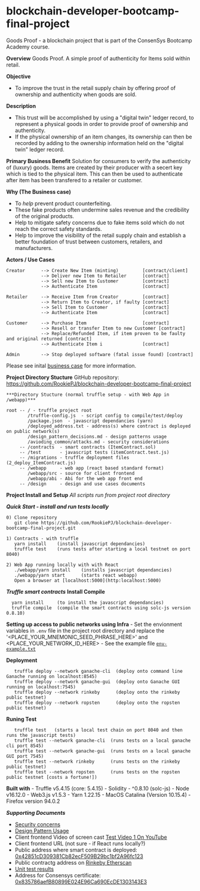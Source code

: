 # blockchain-developer-bootcamp-final-project
Goods Proof - a blockchain project that is part of the ConsenSys Bootcamp Academy course.

**Overview**
Goods Proof.  A simple proof of authenticity for Items sold within retail.

**Objective**
- To improve the trust in the retail supply chain by offering proof of ownership and authenticity when goods are sold.

**Description**
- This trust will be accomplished by using a "digital twin" ledger record, to represent a physical goods in order to provide proof of ownership and authenticity.
- If the physical ownership of an item changes, its ownership can then be recorded by adding to the ownership information held on the "digital twin" ledger  record.

**Primary Business Benefit**
Solution for consumers to verify the authenticity of (luxury) goods.
Items are created by their producer with a secert key which is tied to
the physical item.  This can then be used to authenticate after item has
been transfered to a retailer or customer.

**Why (The Business case)**
- To _help_ prevent product counterfeiting.
- These fake products often undermine sales revenue and the credibility of the original products.
- Help to mitigate safety concerns due to fake items sold which do not reach the correct safety standards.
- Help to improve the visibility of the retail supply chain and establish a better foundation of trust between customers, retailers, and manufacturers.


**Actors / Use Cases**

    Creator      --> Create New Item (minting)         [contract/client]
                 --> Deliver new Item to Retailer      [contract]
                 --> Sell new Item to Customer         [contract]
                 --> Authenticate Item                 [contract]

    Retailer     --> Receive Item from Creator         [contract]
                 --> Return Item to Creator, if faulty [contract]
                 --> Sell Item to Customer             [contract]
                 --> Authenticate Item                 [contract]

    Customer     --> Purchase Item                     [contract]
                 --> Resell or transfer Item to new Customer [contract]
                 --> Replace/Refunded Item, if item proven to be faulty and original returned [contract]
                 --> Authenticate Item i               [contract]

    Admin        --> Stop deployed software (fatal issue found) [contract]

Please see inital [business case](https://github.com/RookiePJ/blockchain-developer-bootcamp-final-project/blob/main/design/DESIGN.md) for more information.

**Project Directory Stucture**
    GitHub repository: https://github.com/RookiePJ/blockchain-developer-bootcamp-final-project

    ***Directory Stucture (normal truffle setup - with Web App in /webapp)***

    root -- / - truffle project root
            /truffle-config.js  - script config to compile/test/deploy
            /package.json  - javascript dependancies (yarn) 
            /deployed_address.txt - address(s) where contract is deployed on public network(s)
            /design_pattern_decisions.md - design patterns usage
            /avioding_common/attacks.md - security considerations
         -- /contracts  - smart contracts (ItemContract.sol)
         -- /test       - javascript tests (itemContract.test.js)
         -- /migrations - truffle deployment files (2_deploy_ItemContract.js)
         -- /webapp     - web app (react based standard format)
            /webapp/src - source for client frontend
            /webapp/abi - Abi for the web app front end
         -- /design     - design and use cases documents

**Project Install and Setup**
    _All scripts run from project root directory_

***Quick Start - install and run tests locally***

    0) Clone repository
       git clone https://github.com/RookiePJ/blockchain-developer-bootcamp-final-project.git

    1) Contracts - with truffle
       yarn install    (install javascript dependancies)
       truffle test    (runs tests after starting a local testnet on port 8040)
    
    2) Web App running locally with with React
       ./webapp/yarn install    (installs javascript dependancies)
       ./webapp/yarn start      (starts react webapp)
       Open a browser at [localhost:5000](http:localhost:5000) 

  ***Truffle smart contracts***
  ****Install Compile****

      yarn install     (to install the javascript dependancies)
      truffle compile  (compile the smart contracts using solc-js version 0.8.10)

  ****Setting up access to public networks using Infra****
      - Set the envionment variables in `.env` file in the project root directory and replace the '<PLACE_YOUR_MNEMONIC_SEED_PHRASE_HERE>' and <PLACE_YOUR_NETWORK_ID_HERE>
      - See the example file [`env-example.txt`](https://github.com/RookiePJ/blockchain-developer-bootcamp-final-project/blob/main/evn-example.txt) 

  ****Deployment****

       truffle deploy --network ganache-cli  (deploy onto command line Ganache running on localhost:8545)
       truffle deploy --network ganache-gui  (deploy onto Ganache GUI running on localhost:7545)
       truffle deploy --network rinkeby      (deploy onto the rinkeby public testnet)
       truffle deploy --network ropsten      (deploy onto the ropsten public testnet)

  ****Runing Test****

       truffle test   (starts a local test chain on port 8040 and then runs the javascript tests)
       truffle test --network ganache-cli  (runs tests on a local ganache cli port 8545)
       truffle test --network ganache-gui  (runs tests on a local ganache GUI port 7545)
       truffle test --network rinkeby      (runs tests on the rinkeby public testnet)
       truffle test --network ropsten      (runs tests on the ropsten public testnet [costs a fortune!])

  ****Built with****
     - Truffle v5.4.15 (core: 5.4.15)
     - Solidity - ^0.8.10 (solc-js)
     - Node v16.12.0
     - Web3.js v1.5.3
     - Yarn 1.22.15
     - MacOS Catalina (Version 10.15.4)
     - Firefox version 94.0.2

***Supporting Documents***

   - [Security concerns](https://github.com/RookiePJ/blockchain-developer-bootcamp-final-project/blob/main/avoiding_common_attacks.md)
   - [Design Pattern Usage](https://github.com/RookiePJ/blockchain-developer-bootcamp-final-project/blob/main/design_pattern_decisions.md)
   - Client frontend Video of screen cast  [Test Video 1 On YouTube](https://youtu.be/I_F7qf-MGzQ)
   - Client frontend URL (not sure - if React runs locally?)
   - Public address where smart contract is deployed: [0x42851cD309381Cb82ecF509B29bc1bf2A96fc123](https://github.com/RookiePJ/blockchain-developer-bootcamp-final-project/blob/main/deployed_address.txt)
   - Public contractg address on [Rinkeby Etherscan](https://rinkeby.etherscan.io/address/0x42851cD309381Cb82ecF509B29bc1bf2A96fc123)
   - [Unit test results](https://github.com/RookiePJ/blockchain-developer-bootcamp-final-project/blob/main/test/testResults/ItemContract.sol.test.results.29-Nov-21.23:30.txt)
   - Address for Consensys certificate: [0x835786aefB80899E024E96Ca690EcDE1303143E3](https://github.com/RookiePJ/blockchain-developer-bootcamp-final-project/blob/main/certificateAddress/certificateAddressEthereum.jpg)

